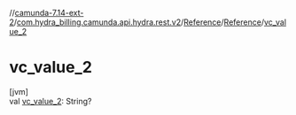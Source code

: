//[camunda-7.14-ext-2](../../../../index.md)/[com.hydra_billing.camunda.api.hydra.rest.v2](../../index.md)/[Reference](../index.md)/[Reference](index.md)/[vc_value_2](vc_value_2.md)

# vc_value_2

[jvm]\
val [vc_value_2](vc_value_2.md): String?
